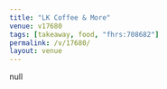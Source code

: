 ```yaml
---
title: "LK Coffee & More"
venue: v17680
tags: [takeaway, food, "fhrs:708682"]
permalink: /v/17680/
layout: venue
---
```

null